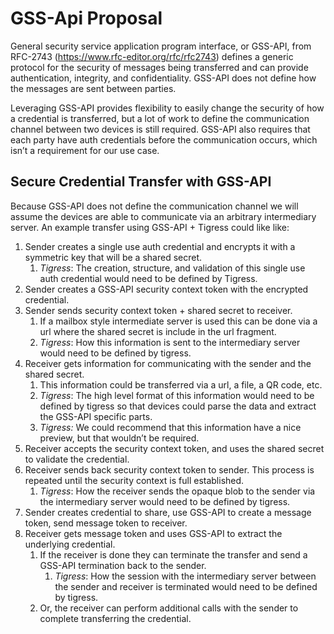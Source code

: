 # GSS-Api Proposal 

 General security service application program interface, or GSS-API, from RFC-2743 (https://www.rfc-editor.org/rfc/rfc2743) defines a generic protocol for the security of messages being transferred and can provide authentication, integrity, and confidentiality. GSS-API does not define how the messages are sent between parties.

 Leveraging GSS-API provides flexibility to easily change the security of how a credential is transferred, but a lot of work to define the communication channel between two devices is still required. GSS-API also requires that each party have auth credentials before the communication occurs, which isn’t a requirement for our use case.

 ## Secure Credential Transfer with GSS-API

 Because GSS-API does not define the communication channel we will assume the devices are able to communicate via an arbitrary intermediary server. An example transfer using GSS-API + Tigress could like like:

 1. Sender creates a single use auth credential and encrypts it with a symmetric key that will be a shared secret.
     1. *Tigress*: The creation, structure, and validation of this single use auth credential would need to be defined by Tigress.
 2. Sender creates a GSS-API security context token with the encrypted credential.
 3. Sender sends security context token + shared secret to receiver.
     1. If a mailbox style intermediate server is used this can be done via a url where the shared secret is include in the url fragment.
     2. *Tigress*: How this information is sent to the intermediary server would need to be defined by tigress.
 4. Receiver gets information for communicating with the sender and the shared secret.
     1. This information could be transferred via a url, a file, a QR code, etc.
     2. *Tigress*: The high level format of this information would need to be defined by tigress so that devices could parse the data and extract the GSS-API specific parts.
     3. *Tigress:* We could recommend that this information have a nice preview, but that wouldn’t be required.
 5. Receiver accepts the security context token, and uses the shared secret to validate the credential.
 6. Receiver sends back security context token to sender. This process is repeated until the security context is full established.
     1. *Tigress*: How the receiver sends the opaque blob to the sender via the intermediary server would need to be defined by tigress.
 7. Sender creates credential to share, use GSS-API to create a message token, send message token to receiver.
 8. Receiver gets message token and uses GSS-API to extract the underlying credential.
     1. If the receiver is done they can terminate the transfer and send a GSS-API termination back to the sender.
         1. *Tigress*: How the session with the intermediary server between the sender and receiver is terminated would need to be defined by tigress.
     2. Or, the receiver can perform additional calls with the sender to complete transferring the credential.
